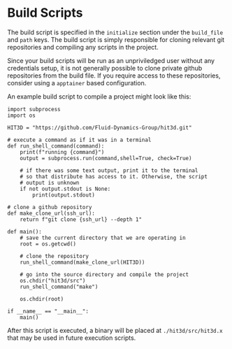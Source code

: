 # Build Scripts

The build script is specified in the `initialize` section under the `build_file` and `path` keys. 
The build script is simply responsible for cloning relevant git repositories and compiling any scripts in the project. 

Since your build scripts will be run as an unpriviledged user without any credentials setup, it is not generally
possible to clone private github repositories from the build file. If you require access to these repositories,
consider using a `apptainer` based configuration.

An example build script to compile a project might look like this:


```
import subprocess
import os

HIT3D = "https://github.com/Fluid-Dynamics-Group/hit3d.git"

# execute a command as if it was in a terminal
def run_shell_command(command):
    print(f"running {command}")
    output = subprocess.run(command,shell=True, check=True)

	# if there was some text output, print it to the terminal
	# so that distribute has access to it. Otherwise, the script
	# output is unknown
    if not output.stdout is None:
        print(output.stdout)

# clone a github repository
def make_clone_url(ssh_url):
    return f"git clone {ssh_url} --depth 1"

def main():
    # save the current directory that we are operating in
    root = os.getcwd()

    # clone the repository
    run_shell_command(make_clone_url(HIT3D))

    # go into the source directory and compile the project
    os.chdir("hit3d/src")
    run_shell_command("make")

    os.chdir(root)

if __name__ == "__main__":
    main()
```

After this script is executed, a binary will be placed at `./hit3d/src/hit3d.x` that may be used in future execution scripts.

